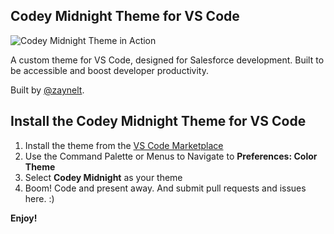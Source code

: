 ## Codey Midnight Theme for VS Code

![Codey Midnight Theme in Action](https://raw.githubusercontent.com/zaynelt/codey-midnight/master/docs/Theme_Action.png)

A custom theme for VS Code, designed for Salesforce development. Built to be accessible and boost developer productivity.

Built by [@zaynelt](https://github.com/zaynelt).

## Install the Codey Midnight Theme for VS Code

1. Install the theme from the [VS Code Marketplace](https://marketplace.visualstudio.com/items?itemName=salesforce.codey-midnight)
2. Use the Command Palette or Menus to Navigate to **Preferences: Color Theme**
3. Select **Codey Midnight** as your theme
4. Boom! Code and present away. And submit pull requests and issues here. :)

**Enjoy!**
